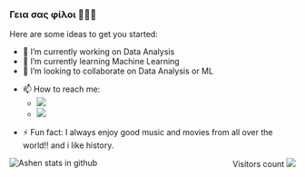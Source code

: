 ### Γεια σας φίλοι 🕵🏼‍♂️


<!-- **ashen007/ashen007** is a ✨ _special_ ✨ repository because its `README.md` (this file) appears on your GitHub profile. -->

Here are some ideas to get you started:

- 🔭 I’m currently working on Data Analysis
- 🌱 I’m currently learning Machine Learning
- 👯 I’m looking to collaborate on Data Analysis or ML 
<!-- - 🤔 I’m looking for help with  -->
<!-- - 💬 Ask me about ... -->
- 📫 How to reach me: 
  - [<img src="https://img.icons8.com/bubbles/50/000000/gmail.png" />](mailto:hewarathna@outlook.com)
  - [<img target="_blank" src="https://img.icons8.com/bubbles/50/000000/linkedin.png"/>](https://www.linkedin.com/in/ashen-iranga-91771315b/)
<!-- - 😄 Pronouns: ... -->
- ⚡ Fun fact: I always enjoy good music and movies from all over the world!! and i like history.


<p align="right">Visitors count <img src="https://profile-counter.glitch.me/ashen007/count.svg" />
<img align="left" alt="Ashen stats in github" src="https://github-readme-stats.vercel.app/api?username=ashen007&show_icons=true&hide_border=true" />
